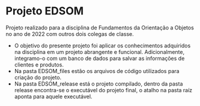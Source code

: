 # Projeto EDSOM
 Projeto realizado para a disciplina de Fundamentos da Orientação a Objetos no ano de 2022 com outros dois colegas de classe.
 - O objetivo do presente projeto foi aplicar os conhecimentos adquiridos na disciplina em um projeto abrangente e funcional. Adicionalmente, integramo-o com um banco de dados para salvar as informações de clientes e produtos.
 - Na pasta EDSOM_files estão os arquivos de código utilizados para criação do projeto.
 - Na pasta EDSOM_release está o projeto compilado, dentro da pasta release encontra-se o executável do projeto final, o atalho na pasta raíz aponta para aquele executável.
